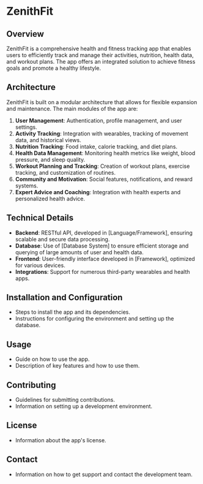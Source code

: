 # ZenithFit

## Overview

ZenithFit is a comprehensive health and fitness tracking app that enables users to efficiently track and manage their activities, nutrition, health data, and workout plans. The app offers an integrated solution to achieve fitness goals and promote a healthy lifestyle.

## Architecture

ZenithFit is built on a modular architecture that allows for flexible expansion and maintenance. The main modules of the app are:

1. **User Management**: Authentication, profile management, and user settings.
2. **Activity Tracking**: Integration with wearables, tracking of movement data, and historical views.
3. **Nutrition Tracking**: Food intake, calorie tracking, and diet plans.
4. **Health Data Management**: Monitoring health metrics like weight, blood pressure, and sleep quality.
5. **Workout Planning and Tracking**: Creation of workout plans, exercise tracking, and customization of routines.
6. **Community and Motivation**: Social features, notifications, and reward systems.
7. **Expert Advice and Coaching**: Integration with health experts and personalized health advice.

## Technical Details

- **Backend**: RESTful API, developed in [Language/Framework], ensuring scalable and secure data processing.
- **Database**: Use of [Database System] to ensure efficient storage and querying of large amounts of user and health data.
- **Frontend**: User-friendly interface developed in [Framework], optimized for various devices.
- **Integrations**: Support for numerous third-party wearables and health apps.

## Installation and Configuration

- Steps to install the app and its dependencies.
- Instructions for configuring the environment and setting up the database.

## Usage

- Guide on how to use the app.
- Description of key features and how to use them.

## Contributing

- Guidelines for submitting contributions.
- Information on setting up a development environment.

## License

- Information about the app's license.

## Contact

- Information on how to get support and contact the development team.
